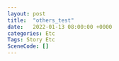 ```yaml
---
layout: post
title:  "others_test"
date:   2022-01-13 08:00:00 +0000
categories: Etc
Tags: Story Etc
SceneCode: []
---
```

